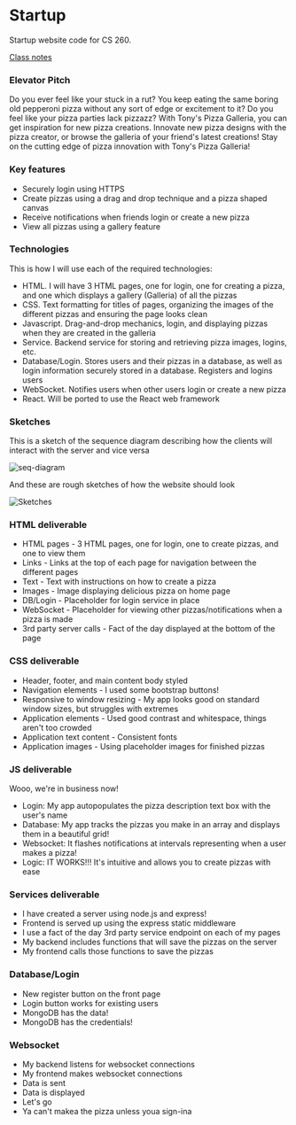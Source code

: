 # Startup
Startup website code for CS 260.

[Class notes](notes.md)

### Elevator Pitch
Do you ever feel like your stuck in a rut?  You keep eating the same boring old pepperoni pizza without any sort of edge or excitement to it?  Do you feel like your pizza parties lack pizzazz?  With Tony's Pizza Galleria, you can get inspiration for new pizza creations.  Innovate new pizza designs with the pizza creator, or browse the galleria of your friend's latest creations!  Stay on the cutting edge of pizza innovation with Tony's Pizza Galleria!

### Key features
- Securely login using HTTPS
- Create pizzas using a drag and drop technique and a pizza shaped canvas
- Receive notifications when friends login or create a new pizza
- View all pizzas using a gallery feature

### Technologies
This is how I will use each of the required technologies:

- HTML. I will have 3 HTML pages, one for login, one for creating a pizza, and one which displays a gallery (Galleria) of all the pizzas
- CSS. Text formatting for titles of pages, organizing the images of the different pizzas and ensuring the page looks clean
- Javascript.  Drag-and-drop mechanics, login, and displaying pizzas when they are created in the galleria
- Service.  Backend service for storing and retrieving pizza images, logins, etc.
- Database/Login.  Stores users and their pizzas in a database, as well as login information securely stored in a database.  Registers and logins users
- WebSocket.  Notifies users when other users login or create a new pizza
- React.  Will be ported to use the React web framework

### Sketches

This is a sketch of the sequence diagram describing how the clients will interact with the server and vice versa

![seq-diagram](https://github.com/BlueBomber49/startup/assets/122587787/0bdc4c5c-b778-4b4e-8b63-2df9fbe927b5)

And these are rough sketches of how the website should look

![Sketches](https://github.com/BlueBomber49/startup/assets/122587787/fdccffe4-101d-4ec6-bf7b-bb4f34e12aab)

### HTML deliverable
- HTML pages - 3 HTML pages, one for login, one to create pizzas, and one to view them
- Links - Links at the top of each page for navigation between the different pages
- Text -  Text with instructions on how to create a pizza
- Images -  Image displaying delicious pizza on home page
- DB/Login -  Placeholder for login service in place
- WebSocket -  Placeholder for viewing other pizzas/notifications when a pizza is made
- 3rd party server calls - Fact of the day displayed at the bottom of the page

### CSS deliverable
- Header, footer, and main content body styled
- Navigation elements - I used some bootstrap buttons!
- Responsive to window resizing - My app looks good on standard window sizes, but struggles with extremes
- Application elements - Used good contrast and whitespace, things aren't too crowded
- Application text content - Consistent fonts
- Application images - Using placeholder images for finished pizzas

### JS deliverable
Wooo, we're in business now!
- Login:  My app autopopulates the pizza description text box with the user's name
- Database:  My app tracks the pizzas you make in an array and displays them in a beautiful grid!
- Websocket:  It flashes notifications at intervals representing when a user makes a pizza!
- Logic:  IT WORKS!!!  It's intuitive and allows you to create pizzas with ease

### Services deliverable
- I have created a server using node.js and express!
- Frontend is served up using the express static middleware
- I use a fact of the day 3rd party service endpoint on each of my pages
- My backend includes functions that will save the pizzas on the server
- My frontend calls those functions to save the pizzas

### Database/Login
- New register button on the front page
- Login button works for existing users
- MongoDB has the data!
- MongoDB has the credentials!

### Websocket
- My backend listens for websocket connections
- My frontend makes websocket connections
- Data is sent
- Data is displayed
- Let's go
- Ya can't makea the pizza unless youa sign-ina
